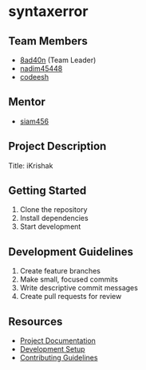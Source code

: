 # syntaxerror

## Team Members
- [8ad40n](https://github.com/8ad40n) (Team Leader)
- [nadim45448](https://github.com/nadim45448)
- [codeesh](https://github.com/codeesh)

## Mentor
- [siam456](https://github.com/Siam456)


## Project Description
Title: iKrishak

## Getting Started
1. Clone the repository
2. Install dependencies
3. Start development

## Development Guidelines
1. Create feature branches
2. Make small, focused commits
3. Write descriptive commit messages
4. Create pull requests for review

## Resources
- [Project Documentation](docs/)
- [Development Setup](docs/setup.md)
- [Contributing Guidelines](CONTRIBUTING.md)

